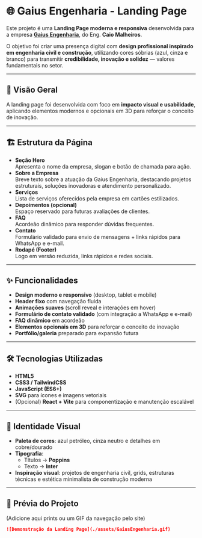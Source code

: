 # 🌐 Gaius Engenharia - Landing Page

Este projeto é uma **Landing Page moderna e responsiva** desenvolvida para a empresa **[Gaius Engenharia](https://www.instagram.com/gaius_engenharia/)**, do Eng. **Caio Malheiros**.  

O objetivo foi criar uma presença digital com **design profissional inspirado em engenharia civil e construção**, utilizando cores sóbrias (azul, cinza e branco) para transmitir **credibilidade, inovação e solidez** — valores fundamentais no setor.

---

## 📖 Visão Geral
A landing page foi desenvolvida com foco em **impacto visual e usabilidade**, aplicando elementos modernos e opcionais em 3D para reforçar o conceito de inovação.  

---

## 🏗️ Estrutura da Página
- **Seção Hero**  
  Apresenta o nome da empresa, slogan e botão de chamada para ação.  
- **Sobre a Empresa**  
  Breve texto sobre a atuação da Gaius Engenharia, destacando projetos estruturais, soluções inovadoras e atendimento personalizado.  
- **Serviços**  
  Lista de serviços oferecidos pela empresa em cartões estilizados.  
- **Depoimentos (opcional)**  
  Espaço reservado para futuras avaliações de clientes.  
- **FAQ**  
  Acordeão dinâmico para responder dúvidas frequentes.  
- **Contato**  
  Formulário validado para envio de mensagens + links rápidos para WhatsApp e e-mail.  
- **Rodapé (Footer)**  
  Logo em versão reduzida, links rápidos e redes sociais.  

---

## ✨ Funcionalidades
- **Design moderno e responsivo** (desktop, tablet e mobile)  
- **Header fixo** com navegação fluida  
- **Animações suaves** (scroll reveal e interações em hover)  
- **Formulário de contato validado** (com integração a WhatsApp e e-mail)  
- **FAQ dinâmico** em acordeão  
- **Elementos opcionais em 3D** para reforçar o conceito de inovação  
- **Portfólio/galeria** preparado para expansão futura  

---

## 🛠️ Tecnologias Utilizadas
- **HTML5**  
- **CSS3 / TailwindCSS**  
- **JavaScript (ES6+)**  
- **SVG** para ícones e imagens vetoriais  
- (Opcional) **React + Vite** para componentização e manutenção escalável  

---

## 🎨 Identidade Visual
- **Paleta de cores**: azul petróleo, cinza neutro e detalhes em cobre/dourado  
- **Tipografia**:  
  - Títulos → **Poppins**  
  - Texto → **Inter**  
- **Inspiração visual**: projetos de engenharia civil, grids, estruturas técnicas e estética minimalista de construção moderna  

---

## 📸 Prévia do Projeto
(Adicione aqui prints ou um GIF da navegação pelo site)

```markdown
![Demonstração da Landing Page](./assets/GaiusEngenharia.gif)
